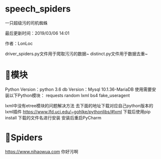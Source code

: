 # speech_spiders
一只超级污的司机蜘蛛

最后更新时间：2019/03/06 14:01

作者：LonLoc

driver_spiders.py文件用于爬取污污的数据~
distinct.py文件用于数据去重~

# 🔗模块
Python Version：python 3.6
db Version：Mysql    10.1.36-MariaDB
使用需要安装以下Python模块：
requests
random
lxml
bs4
fake_useragent

lxml中没有etree模块的问题解决方法
去下面的地址下载对应自己python版本的lxml插件
https://www.lfd.uci.edu/~gohlke/pythonlibs/#lxml
下载后使用pip install 下载的文件名进行安装
安装后重启PyCharm

# 🌚Spiders
https://www.nihaowua.com
你好污啊
